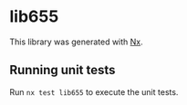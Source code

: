 # lib655

This library was generated with [Nx](https://nx.dev).

## Running unit tests

Run `nx test lib655` to execute the unit tests.
